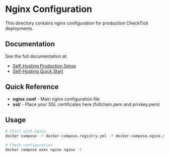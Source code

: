 # Nginx Configuration

This directory contains nginx configuration for production CheckTick deployments.

## Documentation

See the full documentation at:
- [Self-Hosting Production Setup](../docs/self-hosting-production.md)
- [Self-Hosting Quick Start](../docs/self-hosting-quickstart.md)

## Quick Reference

- **nginx.conf** - Main nginx configuration file
- **ssl/** - Place your SSL certificates here (fullchain.pem and privkey.pem)

## Usage

```bash
# Start with nginx
docker compose -f docker-compose.registry.yml -f docker-compose.nginx.yml up -d

# Check configuration
docker compose exec nginx nginx -t
```
